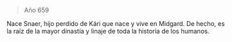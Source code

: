 > Año 659

Nace Snaer, hijo perdido de Kári que nace y vive en Midgard. De hecho, es la raíz de la mayor dinastía y linaje de toda la historia de los humanos.